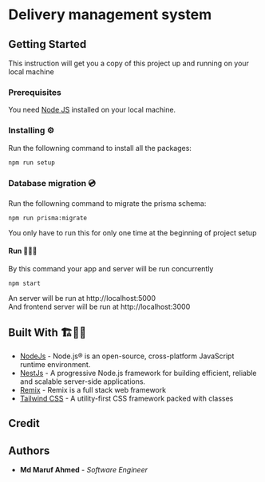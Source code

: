 # Delivery management system

<!-- ### [Demo](https://basic-express-authentication.herokuapp.com/) -->

## Getting Started

This instruction will get you a copy of this project up and running on your local machine

### Prerequisites

You need [Node JS](https://nodejs.org) installed on your local machine.

### Installing ⚙️

Run the followning command to install all the packages:

```
npm run setup
```

### Database migration 💿

Run the followning command to migrate the prisma schema:

```
npm run prisma:migrate
```

You only have to run this for only one time at the beginning of project setup

#### Run 🏃🏻‍♂️

By this command your app and server will be run concurrently

```
npm start
```

An server will be run at http://localhost:5000 <br/>
And frontend server will be run at http://localhost:3000

## Built With 🏗️👷🏻

-   [NodeJs](https://nodejs.org/en/) - Node.js® is an open-source, cross-platform JavaScript runtime environment.
-   [NestJs](https://nestjs.com/) - A progressive Node.js framework for building efficient, reliable and scalable server-side applications.
-   [Remix](https://remix.run/) - Remix is a full stack web framework
-   [Tailwind CSS](https://tailwindcss.com/) - A utility-first CSS framework packed with classes

## Credit

## Authors

-   **Md Maruf Ahmed** - _Software Engineer_
